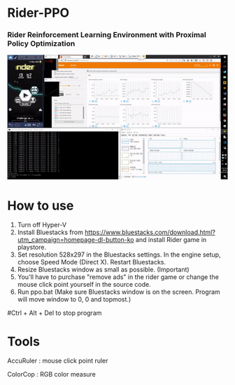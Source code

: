 # Rider-PPO
### Rider Reinforcement Learning Environment with Proximal Policy Optimization
![](rider.gif)

# How to use

1. Turn off Hyper-V
2. Install Bluestacks from https://www.bluestacks.com/download.html?utm_campaign=homepage-dl-button-ko
and install Rider game in playstore.
3. Set resolution 528x297 in the Bluestacks settings. In the engine setup, choose Speed Mode (Direct X). Restart Bluestacks.
4. Resize Bluestacks window as small as possible. (Important)
5. You'll have to purchase "remove ads" in the rider game or change the mouse click point yourself in the source code.
6. Run ppo.bat (Make sure Bluestacks window is on the screen. Program will move window to 0, 0 and topmost.)

#Ctrl + Alt + Del to stop program

# Tools
AccuRuler : mouse click point ruler

ColorCop : RGB color measure
